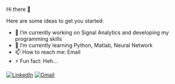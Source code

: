  Hi there 👋



Here are some ideas to get you started:

- 🔭 I’m currently working on Signal Analytics and developing my programming skills
- 🌱 I’m currently learning Python, Matlab, Neural Network
- 📫 How to reach me: Email
- ⚡ Fun fact: Heh...

[![LinkedIn](https://img.shields.io/badge/LinkedIn-blue?style=flat&logo=linkedin&labelColor=blue)](https://www.linkedin.com/in/https://www.linkedin.com/in/koorosh-moaveni-nejad-234539269/)
[![Gmail](https://img.shields.io/badge/Gmail-red?style=flat&logo=gmail&labelColor=red)](mailto:koorosh.moavenii@gmail.com)